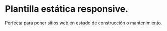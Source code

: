 # Plantilla estática responsive.

Perfecta para poner sitios web en estado de construcción o mantenimiento.